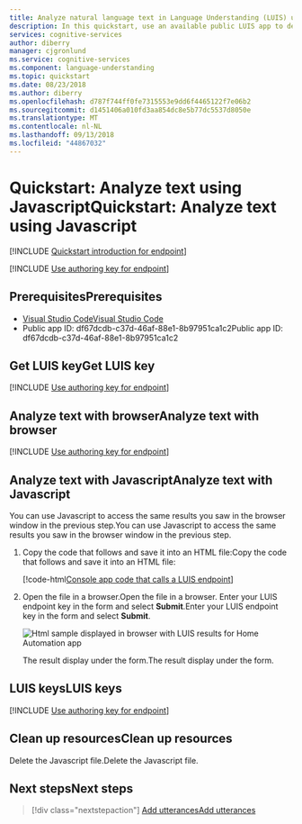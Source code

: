 ```yaml
---
title: Analyze natural language text in Language Understanding (LUIS) using Javascript - Cognitive Services - Azure Cognitive Services | Microsoft Docs
description: In this quickstart, use an available public LUIS app to determine a user's intention from conversational text. Using Javascript, send the user's intention as text to the public app's HTTP prediction endpoint. At the endpoint, LUIS applies the public app's model to analyze the natural language text for meaning, determining overall intent and extracting data relevant to the app's subject domain.
services: cognitive-services
author: diberry
manager: cjgronlund
ms.service: cognitive-services
ms.component: language-understanding
ms.topic: quickstart
ms.date: 08/23/2018
ms.author: diberry
ms.openlocfilehash: d787f744ff0fe7315553e9dd6f4465122f7e06b2
ms.sourcegitcommit: d1451406a010fd3aa854dc8e5b77dc5537d8050e
ms.translationtype: MT
ms.contentlocale: nl-NL
ms.lasthandoff: 09/13/2018
ms.locfileid: "44867032"
---
```

# <a name="quickstart-analyze-text-using-javascript"></a><span data-ttu-id="f24a3-105">Quickstart: Analyze text using Javascript</span><span class="sxs-lookup"><span data-stu-id="f24a3-105">Quickstart: Analyze text using Javascript</span></span>

[!INCLUDE [Quickstart introduction for endpoint](../../../includes/cognitive-services-luis-qs-endpoint-intro-para.md)]

<a name="create-luis-subscription-key"></a>

[!INCLUDE [Use authoring key for endpoint](../../../includes/cognitive-services-luis-qs-endpoint-luis-repo-note.md)]

## <a name="prerequisites"></a><span data-ttu-id="f24a3-106">Prerequisites</span><span class="sxs-lookup"><span data-stu-id="f24a3-106">Prerequisites</span></span>

* [<span data-ttu-id="f24a3-107">Visual Studio Code</span><span class="sxs-lookup"><span data-stu-id="f24a3-107">Visual Studio Code</span></span>](https://code.visualstudio.com/)
* <span data-ttu-id="f24a3-108">Public app ID: df67dcdb-c37d-46af-88e1-8b97951ca1c2</span><span class="sxs-lookup"><span data-stu-id="f24a3-108">Public app ID: df67dcdb-c37d-46af-88e1-8b97951ca1c2</span></span>


## <a name="get-luis-key"></a><span data-ttu-id="f24a3-109">Get LUIS key</span><span class="sxs-lookup"><span data-stu-id="f24a3-109">Get LUIS key</span></span>

[!INCLUDE [Use authoring key for endpoint](../../../includes/cognitive-services-luis-qs-endpoint-get-key-para.md)]

## <a name="analyze-text-with-browser"></a><span data-ttu-id="f24a3-110">Analyze text with browser</span><span class="sxs-lookup"><span data-stu-id="f24a3-110">Analyze text with browser</span></span>

[!INCLUDE [Use authoring key for endpoint](../../../includes/cognitive-services-luis-qs-endpoint-browser-para.md)]

## <a name="analyze-text-with-javascript"></a><span data-ttu-id="f24a3-111">Analyze text with Javascript</span><span class="sxs-lookup"><span data-stu-id="f24a3-111">Analyze text with Javascript</span></span> 

<span data-ttu-id="f24a3-112">You can use Javascript to access the same results you saw in the browser window in the previous step.</span><span class="sxs-lookup"><span data-stu-id="f24a3-112">You can use Javascript to access the same results you saw in the browser window in the previous step.</span></span> 

1. <span data-ttu-id="f24a3-113">Copy the code that follows and save it into an HTML file:</span><span class="sxs-lookup"><span data-stu-id="f24a3-113">Copy the code that follows and save it into an HTML file:</span></span>

   [!code-html[Console app code that calls a LUIS endpoint](~/samples-luis/documentation-samples/quickstarts/analyze-text/javascript/call-endpoint.html)]

2. <span data-ttu-id="f24a3-114">Open the file in a browser.</span><span class="sxs-lookup"><span data-stu-id="f24a3-114">Open the file in a browser.</span></span> <span data-ttu-id="f24a3-115">Enter your LUIS endpoint key in the form and select **Submit**.</span><span class="sxs-lookup"><span data-stu-id="f24a3-115">Enter your LUIS endpoint key in the form and select **Submit**.</span></span>

    ![Html sample displayed in browser with LUIS results for Home Automation app](./media/luis-get-started-js-get-intent/html-results.png)

    <span data-ttu-id="f24a3-117">The result display under the form.</span><span class="sxs-lookup"><span data-stu-id="f24a3-117">The result display under the form.</span></span> 

## <a name="luis-keys"></a><span data-ttu-id="f24a3-118">LUIS keys</span><span class="sxs-lookup"><span data-stu-id="f24a3-118">LUIS keys</span></span>

[!INCLUDE [Use authoring key for endpoint](../../../includes/cognitive-services-luis-qs-endpoint-key-usage-para.md)]

## <a name="clean-up-resources"></a><span data-ttu-id="f24a3-119">Clean up resources</span><span class="sxs-lookup"><span data-stu-id="f24a3-119">Clean up resources</span></span>

<span data-ttu-id="f24a3-120">Delete the Javascript file.</span><span class="sxs-lookup"><span data-stu-id="f24a3-120">Delete the Javascript file.</span></span>

## <a name="next-steps"></a><span data-ttu-id="f24a3-121">Next steps</span><span class="sxs-lookup"><span data-stu-id="f24a3-121">Next steps</span></span>
> [!div class="nextstepaction"]
> [<span data-ttu-id="f24a3-122">Add utterances</span><span class="sxs-lookup"><span data-stu-id="f24a3-122">Add utterances</span></span>](luis-get-started-javascript-add-utterance.md)
